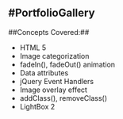 #PortfolioGallery
---
##Concepts Covered:##
- HTML 5
- Image categorization
- fadeIn(), fadeOut() animation
- Data attributes
- jQuery Event Handlers
- Image overlay effect
- addClass(), removeClass()
- LightBox 2